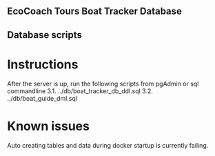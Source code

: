 ## EcoCoach Tours Boat Tracker Database
## Database scripts

# Instructions
After the server is up, run the following scripts from pgAdmin or sql commandline
3.1. ../db/boat_tracker_db_ddl.sql
3.2. ../db/boat_guide_dml.sql

# Known issues
Auto creating tables and data during docker startup is currently failing.  

	  
	   
	   